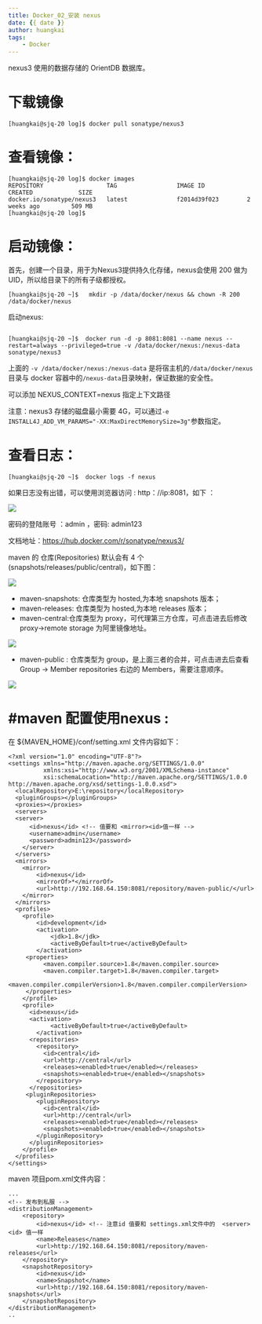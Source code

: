 ```yaml
---
title: Docker_02_安装 nexus
date: {{ date }}
author: huangkai
tags:
    - Docker
---
```


nexus3 使用的数据存储的 OrientDB 数据库。


# 下载镜像 #

```
[huangkai@sjq-20 log]$ docker pull sonatype/nexus3
```
# 查看镜像： #

```
[huangkai@sjq-20 log]$ docker images
REPOSITORY                  TAG                 IMAGE ID            CREATED             SIZE
docker.io/sonatype/nexus3   latest              f2014d39f023        2 weeks ago         509 MB
[huangkai@sjq-20 log]$ 
```

# 启动镜像： #

首先，创建一个目录，用于为Nexus3提供持久化存储，nexus会使用 200 做为 UID，所以给目录下的所有子级都授权。

```
[huangkai@sjq-20 ~]$   mkdir -p /data/docker/nexus && chown -R 200 /data/docker/nexus

```
启动nexus:

```

[huangkai@sjq-20 ~]$  docker run -d -p 8081:8081 --name nexus --restart=always --privileged=true -v /data/docker/nexus:/nexus-data sonatype/nexus3
```

上面的 `-v /data/docker/nexus:/nexus-data` 是将宿主机的`/data/docker/nexus`目录与 docker 容器中的`/nexus-data`目录映射，保证数据的安全性。

可以添加 NEXUS_CONTEXT=nexus 指定上下文路径

注意：nexus3 存储的磁盘最小需要 4G，可以通过` -e INSTALL4J_ADD_VM_PARAMS="-XX:MaxDirectMemorySize=3g" `参数指定。

# 查看日志： #

```
[huangkai@sjq-20 ~]$  docker logs -f nexus
```

如果日志没有出错，可以使用浏览器访问 : http：//ip:8081，如下 ：

![](https://raw.githubusercontent.com/huankai/blog-resources/master/photos/docker/docker_nexus_01.png)



密码的登陆账号 ：admin ，密码: admin123

文档地址：https://hub.docker.com/r/sonatype/nexus3/

maven 的 仓库(Repositories) 默认会有 4 个(snapshots/releases/public/central)，如下图：

![](https://raw.githubusercontent.com/huankai/blog-resources/master/photos/docker/docker_nexus_02.png)

- maven-snapshots: 仓库类型为 hosted,为本地 snapshots 版本；
- maven-releases: 仓库类型为 hosted,为本地 releases 版本；
- maven-central:仓库类型为 proxy，可代理第三方仓库，可点击进去后修改 proxy->remote storage 为阿里镜像地址。

![](https://raw.githubusercontent.com/huankai/blog-resources/master/photos/docker/docker_nexus_03.png)

- maven-public : 仓库类型为 group，是上面三者的合并，可点击进去后查看 Group -> Member repositories 右边的 Members，需要注意顺序。

![](https://raw.githubusercontent.com/huankai/blog-resources/master/photos/docker/docker_nexus_04.png)

#  #maven 配置使用nexus :

在 ${MAVEN_HOME}/conf/setting.xml 文件内容如下：

```
<?xml version="1.0" encoding="UTF-8"?>
<settings xmlns="http://maven.apache.org/SETTINGS/1.0.0"
          xmlns:xsi="http://www.w3.org/2001/XMLSchema-instance"
          xsi:schemaLocation="http://maven.apache.org/SETTINGS/1.0.0 http://maven.apache.org/xsd/settings-1.0.0.xsd">
  <localRepository>E:\repository</localRepository>
  <pluginGroups></pluginGroups>
  <proxies></proxies>
  <servers>
  <server>
      <id>nexus</id> <!-- 值要和 <mirror><id>值一样 -->
      <username>admin</username>
      <password>admin123</password>
    </server>
  </servers>
  <mirrors>
	<mirror>
		<id>nexus</id>
		<mirrorOf>*</mirrorOf>
		<url>http://192.168.64.150:8081/repository/maven-public/</url>
	</mirror>
  </mirrors>
  <profiles>
	<profile>
		<id>development</id>
		<activation>
			<jdk>1.8</jdk>
			<activeByDefault>true</activeByDefault>
		</activation>
     <properties>
          <maven.compiler.source>1.8</maven.compiler.source>
          <maven.compiler.target>1.8</maven.compiler.target>
          <maven.compiler.compilerVersion>1.8</maven.compiler.compilerVersion>
     </properties>
	</profile>
	<profile>
      <id>nexus</id>
	  <activation>
			<activeByDefault>true</activeByDefault>
		</activation>
      <repositories>
        <repository>
          <id>central</id>
          <url>http://central</url>
          <releases><enabled>true</enabled></releases>
          <snapshots><enabled>true</enabled></snapshots>
        </repository>
      </repositories>
     <pluginRepositories>
        <pluginRepository>
          <id>central</id>
          <url>http://central</url>
          <releases><enabled>true</enabled></releases>
          <snapshots><enabled>true</enabled></snapshots>
        </pluginRepository>
      </pluginRepositories>
    </profile>    
  </profiles>
</settings>

```

maven 项目pom.xml文件内容：

```
...
<!-- 发布到私服 -->
<distributionManagement>
    <repository>
        <id>nexus</id> <!-- 注意id 值要和 settings.xml文件中的  <server><id> 值一样
        <name>Releases</name>
        <url>http://192.168.64.150:8081/repository/maven-releases</url>
    </repository>
    <snapshotRepository>
        <id>nexus</id>
        <name>Snapshot</name>
        <url>http://192.168.64.150:8081/repository/maven-snapshots</url>
    </snapshotRepository>
</distributionManagement>
..
```

